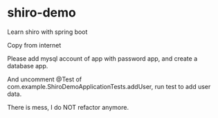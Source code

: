 # shiro-demo
Learn shiro with spring boot

Copy from internet

Please add mysql account of app with password app, and create a database app.

And uncomment @Test of com.example.ShiroDemoApplicationTests.addUser, run test to add user data.

There is mess, I do NOT refactor anymore.


 
